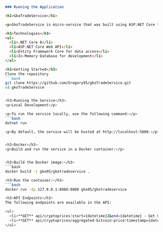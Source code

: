 ```markdown
### Running the Application

<h1>GkoTradeService</h1>

<p>GkoTradeService is micro-service that was built using ASP.NET Core to retrieve the aggregated bitcoin price.</p>

<h3>Technologies</h3>
<ul>
  <li>.NET Core 8</li>
  <li>ASP.NET Core Web API</li>
  <li>Entity Framework Core for data access</li>
  <li>In-Memory Database for development</li>
</ul>

<h3>Getting Started</h3>
Clone the repository
```bash
git clone https://github.com/Gregory95/gkoTradeService.git
cd gkoTradeService


<h3>Running the Service</h3>
<p>Local Development</p>

<p>To run the service locally, use the following command:</p>
```bash
dotnet run

<p>By default, the service will be hosted at http://localhost:5000.</p>


<h3>Docker</h3>
<p>Build and run the service in a Docker container:</p>


<h3>Build the Docker image:</h3>
```bash
docker build -t gko95/gkotradeservice .

<h3>Run the container:</h3>
```bash
docker run -dp 127.0.0.1:8080:8080 gko95/gkotradeservice

<h3>API Endpoints</h3>
The following endpoints are available in the API:

<ul>
  <li>**GET** api/cryptoprices?start={datetime}Z&end={datetime} - Get Crypto Prices within the specified time range</li>
  <li>**GET** api/cryptoprices/aggregated-bitcoin-price?timestamp={datetime} - Retrieve the aggregated bitcoin price</li>
</ul>

